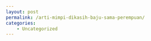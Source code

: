 ```yaml
---
layout: post
permalink: /arti-mimpi-dikasih-baju-sama-perempuan/
categories:
    - Uncategorized
---
```


